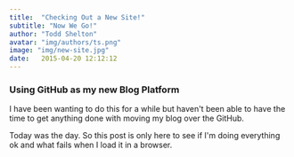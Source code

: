 ```yaml
---
title:  "Checking Out a New Site!"
subtitle: "Now We Go!"
author: "Todd Shelton"
avatar: "img/authors/ts.png"
image: "img/new-site.jpg"
date:   2015-04-20 12:12:12
---
```


### Using GitHub as my new Blog Platform
I have been wanting to do this for a while but haven't been able to have the time to get anything done with moving my blog over the GitHub. 

Today was the day. So this post is only here to see if I'm doing everything ok and what fails when I load it in a browser. 